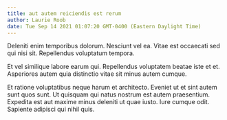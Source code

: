 ```yaml
---
title: aut autem reiciendis est rerum
author: Laurie Roob
date: Tue Sep 14 2021 01:07:20 GMT-0400 (Eastern Daylight Time)
---
```

Deleniti enim temporibus dolorum. Nesciunt vel ea. Vitae est occaecati sed qui nisi sit. Repellendus voluptatum tempora.

 Et vel similique labore earum qui. Repellendus voluptatem beatae iste et et. Asperiores autem quia distinctio vitae sit minus autem cumque.

 Et ratione voluptatibus neque harum et architecto. Eveniet ut et sint autem sunt quos sunt. Ut quisquam qui natus nostrum est autem praesentium. Expedita est aut maxime minus deleniti ut quae iusto. Iure cumque odit. Sapiente adipisci qui nihil quis.